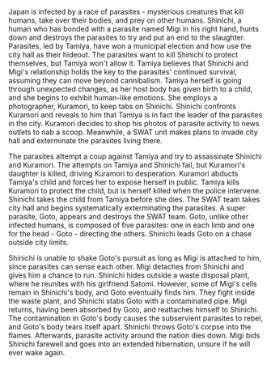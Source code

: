 <!-- Parasyte: Completion (2015) -->

Japan is infected by a race of parasites - mysterious creatures that kill humans, take over their bodies, and prey on other humans. Shinichi, a human who has bonded with a parasite named Migi in his right hand, hunts down and destroys the parasites to try and put an end to the slaughter. Parasites, led by Tamiya, have won a municipal election and how use the city hall as their hideout. The parasites want to kill Shinichi to protect themselves, but Tamiya won't allow it. Tamiya believes that Shinichi and Migi's relationship holds the key to the parasites' continued survival, assuming they can move beyond cannibalism. Tamiya herself is going through unexpected changes, as her host body has given birth to a child, and she begins to exhibit human-like emotions. She employs a photographer, Kuramori, to keep tabs on Shinichi. Shinichi confronts Kuramori and reveals to him that Tamiya is in fact the leader of the parasites in the city. Kuramori decides to shop his photos of parasite activity to news outlets to nab a scoop. Meanwhile, a SWAT unit makes plans to invade city hall and exterminate the parasites living there.

The parasites attempt a coup against Tamiya and try to assassinate Shinichi and Kuramori. The attempts on Tamiya and Shinichi fail, but Kuramori's daughter is killed, driving Kuramori to desperation. Kuramori abducts Tamiya's child and forces her to expose herself in public. Tamiya kills Kuramori to protect the child, but is herself killed when the police intervene. Shinichi takes the child from Tamiya before she dies. The SWAT team takes city hall and begins systematically exterminating the parasites. A super parasite, Goto, appears and destroys the SWAT team. Goto, unlike other infected humans, is composed of five parasites: one in each limb and one for the head - Goto - directing the others. Shinichi leads Goto on a chase outside city limits.

Shinichi is unable to shake Goto's pursuit as long as Migi is attached to him, since parasites can sense each other. Migi detaches from Shinichi and gives him a chance to run. Shinichi hides outside a waste disposal plant, where he reunites with his girlfriend Satomi. However, some of Migi's cells remain in Shinichi's body, and Goto eventually finds him. They fight inside the waste plant, and Shinichi stabs Goto with a contaminated pipe. Migi returns, having been absorbed by Goto, and reattaches himself to Shinichi. The contamination in Goto's body causes the subservient parasites to rebel, and Goto's body tears itself apart. Shinichi throws Goto's corpse into the flames. Afterwards, parasite activity around the nation dies down. Migi bids Shinichi farewell and goes into an extended hibernation, unsure if he will ever wake again.